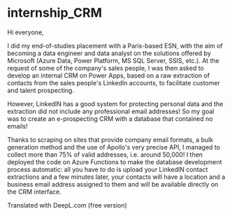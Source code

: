 # internship_CRM
Hi everyone,

I did my end-of-studies placement with a Paris-based ESN, with the aim of becoming a data engineer and data analyst on the solutions offered by Microsoft (Azure Data, Power Platform, MS SQL Server, SSIS, etc.). At the request of some of the company's sales people, I was then asked to develop an internal CRM on Power Apps, based on a raw extraction of contacts from the sales people's LinkedIn accounts, to facilitate customer and talent prospecting. 

However, LinkedIN has a good system for protecting personal data and the extraction did not include any professional email addresses! 
So my goal was to create an e-prospecting CRM with a database that contained no emails! 

Thanks to scraping on sites that provide company email formats, a bulk generation method and the use of Apollo's very precise API, I managed to collect more than 75% of valid addresses, i.e. around 50,000! 
I then deployed the code on Azure Functions to make the database development process automatic: all you have to do is upload your LinkedIN contact extractions and a few minutes later, your contacts will have a location and a business email address assigned to them and will be available directly on the CRM interface. 


Translated with DeepL.com (free version)
